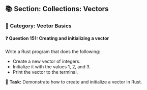 ## 📚 Section: Collections: Vectors  
### 🔹 Category: Vector Basics  
#### ❓ Question 151: Creating and initializing a vector

Write a Rust program that does the following:

- Create a new vector of integers.
- Initialize it with the values 1, 2, and 3.
- Print the vector to the terminal.

🔧 **Task:** Demonstrate how to create and initialize a vector in Rust.
